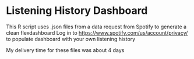 # Listening History Dashboard
This R script uses .json files from a data request from Spotify to generate a clean flexdashboard
Log in to https://www.spotify.com/us/account/privacy/ to populate dashboard with your own listening history

My delivery time for these files was about 4 days
